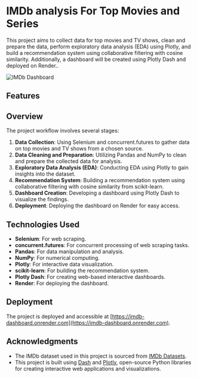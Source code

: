 # IMDb analysis For Top Movies and Series

This project aims to collect data for top movies and TV shows, clean and prepare the data, perform exploratory data analysis (EDA) using Plotly, and build a recommendation system using collaborative filtering with cosine similarity. Additionally, a dashboard will be created using Plotly Dash and deployed on Render..


![IMDb Dashboard](https://github.com/mohamedelsayed10/IMDb-analysis-For-Top-Movies-and-Series/assets/87568101/7a57a892-6aad-48aa-8ec0-65640120f869)

## Features
## Overview

The project workflow involves several stages:

1. **Data Collection**: Using Selenium and concurrent.futures to gather data on top movies and TV shows from a chosen source.
2. **Data Cleaning and Preparation**: Utilizing Pandas and NumPy to clean and prepare the collected data for analysis.
3. **Exploratory Data Analysis (EDA)**: Conducting EDA using Plotly to gain insights into the dataset.
4. **Recommendation System**: Building a recommendation system using collaborative filtering with cosine similarity from scikit-learn.
5. **Dashboard Creation**: Developing a dashboard using Plotly Dash to visualize the findings.
6. **Deployment**: Deploying the dashboard on Render for easy access.

## Technologies Used

- **Selenium**: For web scraping.
- **concurrent.futures**: For concurrent processing of web scraping tasks.
- **Pandas**: For data manipulation and analysis.
- **NumPy**: For numerical computing.
- **Plotly**: For interactive data visualization.
- **scikit-learn**: For building the recommendation system.
- **Plotly Dash**: For creating web-based interactive dashboards.
- **Render**: For deploying the dashboard.


## Deployment

The project is deployed and accessible at [https://imdb-dashboard.onrender.com](https://imdb-dashboard.onrender.com).



## Acknowledgments

- The IMDb dataset used in this project is sourced from [IMDb Datasets](https://www.imdb.com/interfaces/).
- This project is built using [Dash](https://dash.plotly.com/) and [Plotly](https://plotly.com/python/), open-source Python libraries for creating interactive web applications and visualizations.
